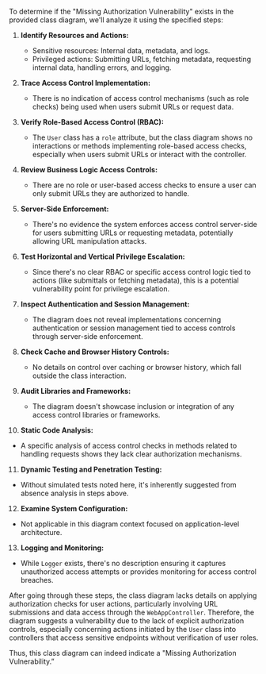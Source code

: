 To determine if the "Missing Authorization Vulnerability" exists in the provided class diagram, we'll analyze it using the specified steps:

1. **Identify Resources and Actions:** 
   - Sensitive resources: Internal data, metadata, and logs.
   - Privileged actions: Submitting URLs, fetching metadata, requesting internal data, handling errors, and logging.

2. **Trace Access Control Implementation:** 
   - There is no indication of access control mechanisms (such as role checks) being used when users submit URLs or request data. 

3. **Verify Role-Based Access Control (RBAC):** 
   - The `User` class has a `role` attribute, but the class diagram shows no interactions or methods implementing role-based access checks, especially when users submit URLs or interact with the controller.

4. **Review Business Logic Access Controls:** 
   - There are no role or user-based access checks to ensure a user can only submit URLs they are authorized to handle.

5. **Server-Side Enforcement:** 
   - There's no evidence the system enforces access control server-side for users submitting URLs or requesting metadata, potentially allowing URL manipulation attacks.

6. **Test Horizontal and Vertical Privilege Escalation:**
   - Since there's no clear RBAC or specific access control logic tied to actions (like submittals or fetching metadata), this is a potential vulnerability point for privilege escalation.

7. **Inspect Authentication and Session Management:**
   - The diagram does not reveal implementations concerning authentication or session management tied to access controls through server-side enforcement.

8. **Check Cache and Browser History Controls:**
   - No details on control over caching or browser history, which fall outside the class interaction.

9. **Audit Libraries and Frameworks:**
   - The diagram doesn't showcase inclusion or integration of any access control libraries or frameworks.

10. **Static Code Analysis:**
   - A specific analysis of access control checks in methods related to handling requests shows they lack clear authorization mechanisms.

11. **Dynamic Testing and Penetration Testing:**
   - Without simulated tests noted here, it's inherently suggested from absence analysis in steps above.

12. **Examine System Configuration:**
   - Not applicable in this diagram context focused on application-level architecture.

13. **Logging and Monitoring:**
   - While `Logger` exists, there's no description ensuring it captures unauthorized access attempts or provides monitoring for access control breaches.

After going through these steps, the class diagram lacks details on applying authorization checks for user actions, particularly involving URL submissions and data access through the `WebAppController`. Therefore, the diagram suggests a vulnerability due to the lack of explicit authorization controls, especially concerning actions initiated by the `User` class into controllers that access sensitive endpoints without verification of user roles. 

Thus, this class diagram can indeed indicate a "Missing Authorization Vulnerability.”